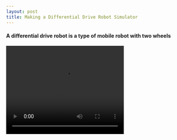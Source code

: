 ```yaml
---
layout: post
title: Making a Differential Drive Robot Simulator
---
```


#### A differential drive robot is a type of mobile robot with two wheels
<video width="320" height="240" controls>
  <source src="https://share.getcloudapp.com/7KuW1EnZ" type="video/mp4">
Your browser does not support the video tag.
</video>

